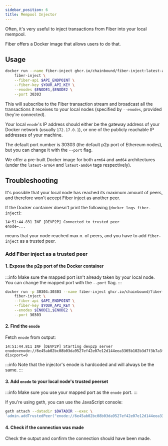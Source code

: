 ```yaml
---
sidebar_position: 6
title: Mempool Injector
---
```


Often, it's very useful to inject transactions from Fiber into your local mempool.

Fiber offers a Docker image that allows users to do that.

## Usage

```bash
docker run --name fiber-inject ghcr.io/chainbound/fiber-inject:latest-arm64 \
    fiber-inject \
    --fiber-api $API_ENDPOINT \
    --fiber-key $YOUR_API_KEY \
    --enodes $ENODE1,$ENODE2 \
    --port 30303
```

This will subscribe to the Fiber transaction stream and broadcast all the transactions it receives
to your local nodes (specified by `--enodes`, provided they're connected).

Your local `enode`'s IP address should either be the gateway address of your Docker network (usually `172.17.0.1`), or one of the publicly reachable
IP addresses of your machine.

The default port number is 30303 (the default p2p port of Ethereum nodes), but you can change it with the `--port` flag.

We offer a pre-built Docker image for both `arm64` and `amd64` architectures (under the `latest-arm64` and `latest-amd64` tags respectively).

## Troubleshooting

It's possible that your local node has reached its maximum amount of peers, and therefore won't accept Fiber inject as another peer.

If the Docker container doesn't print the following (`docker logs fiber-inject`):

```
14:51:44.831 INF [DEVP2P] Connected to trusted peer           enode=...
```

means that your node reached max n. of peers, and you have to add `fiber-inject` as a trusted peer.

### Add Fiber inject as a trusted peer

#### 1. Expose the p2p port of the Docker container

:::info
Make sure the mapped port isn't already taken by your local node. You can change the mapped port with the `--port` flag.
:::

```bash
docker run -p 30304:30303 --name fiber-inject ghcr.io/chainbound/fiber-inject:latest-arm64 \
    fiber-inject \
    --fiber-api $API_ENDPOINT \
    --fiber-key $YOUR_API_KEY \
    --enodes $ENODE1,$ENODE2 \
    --port 30303
```

#### 2. Find the `enode`

Fetch `enode` from output:

```
14:51:44.811 INF [DEVP2P] Starting devp2p server               enode=enode://6e45ab02bc08b03da9527ef42e07e12d144eea3365b102b3d7f3b7a3f4ae0aed24a039d346af3a7e0e3c84257458af076e55e8860e262f551dab9d4e472f0fe3@127.0.0.1:30303?discport=0
```

:::info
Note that the injector's enode is hardcoded and will always be the same.
:::

#### 3. Add `enode` to your local node's trusted peerset

:::info
Make sure you use your mapped port as the `enode` port.
:::

If you're using geth, you can use the JavaScript console:

```bash
geth attach --datadir $DATADIR --exec \
'admin.addTrustedPeer("enode://6e45ab02bc08b03da9527ef42e07e12d144eea3365b102b3d7f3b7a3f4ae0aed24a039d346af3a7e0e3c84257458af076e55e8860e262f551dab9d4e472f0fe3@127.0.0.1:30304")'
```

#### 4. Check if the connection was made

Check the output and confirm the connection should have been made.
